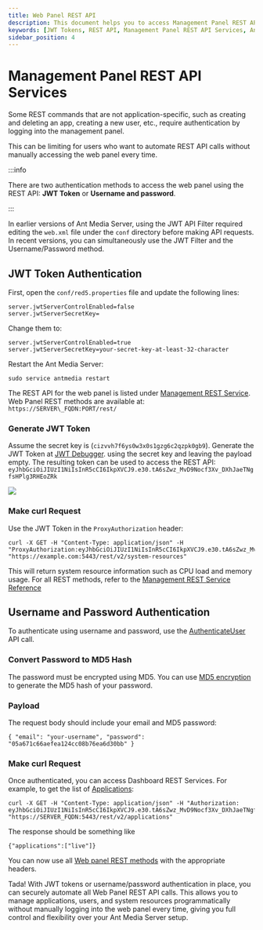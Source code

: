 ```yaml
---
title: Web Panel REST API 
description: This document helps you to access Management Panel REST API Services with JWT Tokens.
keywords: [JWT Tokens, REST API, Management Panel REST API Services, Ant Media Server Documentation, Ant Media Server Tutorials]
sidebar_position: 4
---
```


# Management Panel REST API Services

Some REST commands that are not application-specific, such as creating and deleting an app, creating a new user, etc., require authentication by logging into the management panel.

This can be limiting for users who want to automate REST API calls without manually accessing the web panel every time.

:::info

There are two authentication methods to access the web panel using the REST API: **JWT Token** or **Username and password**.

:::

In earlier versions of Ant Media Server, using the JWT API Filter required editing the `web.xml` file under the `conf` directory before making API requests. In recent versions, you can simultaneously use the JWT Filter and the Username/Password method.

## JWT Token Authentication

First, open the `conf/red5.properties` file and update the following lines:

```
server.jwtServerControlEnabled=false 
server.jwtServerSecretKey=
```

Change them to:

```
server.jwtServerControlEnabled=true
server.jwtServerSecretKey=your-secret-key-at-least-32-character
```

Restart the Ant Media Server:

```
sudo service antmedia restart
```

The REST API for the web panel is listed under [Management REST Service](https://antmedia.io/rest/#/ManagementRestService). Web Panel REST methods are available at: `https://SERVER\_FQDN:PORT/rest/`


### Generate JWT Token

Assume the secret key is (`cizvvh7f6ys0w3x0s1gzg6c2qzpk0gb9`). Generate the JWT Token at [JWT Debugger](https://jwt.io/#debugger-io). using the secret key and leaving the payload empty. The resulting token can be used to access the REST API: ```eyJhbGciOiJIUzI1NiIsInR5cCI6IkpXVCJ9.e30.tA6sZwz_MvD9Nocf3Xv_DXhJaeTNgfsHPlg3RHEoZRk```

![](@site/static/img/JWT_debugger_sample_for_web_panel_ant_media_server.png)

### Make curl Request

Use the JWT Token in the `ProxyAuthorization` header:

```
curl -X GET -H "Content-Type: application/json" -H "ProxyAuthorization:eyJhbGciOiJIUzI1NiIsInR5cCI6IkpXVCJ9.e30.tA6sZwz_MvD9Nocf3Xv_DXhJaeTNgfsHPlg3RHEoZRk" "https://example.com:5443/rest/v2/system-resources"
```

This will return system resource information such as CPU load and memory usage. For all REST methods, refer to the [Management REST Service Reference](https://antmedia.io/rest/#/ManagementRestService) 



## Username and Password Authentication

To authenticate using username and password, use the [AuthenticateUser](https://antmedia.io/rest/#/ManagementRestService/authenticateUser) API call.

### Convert Password to MD5 Hash

The password must be encrypted using MD5. You can use [MD5 encryption](https://www.md5online.org/md5-encrypt.html) to generate the MD5 hash of your password.

### Payload

The request body should include your email and MD5 password:

```
{ "email": "your-username", "password": "05a671c66aefea124cc08b76ea6d30bb" }
```

### Make curl Request
Once authenticated, you can access Dashboard REST Services. For example, to get the list of [Applications](https://antmedia.io/rest/#/ManagementRestService/getApplications):

```
curl -X GET -H "Content-Type: application/json" -H "Authorization: eyJhbGciOiJIUzI1NiIsInR5cCI6IkpXVCJ9.e30.tA6sZwz_MvD9Nocf3Xv_DXhJaeTNgfsHPlg3RHEoZRk" "https://SERVER_FQDN:5443/rest/v2/applications"
```

The response should be something like

```
{"applications":["live"]}
```

You can now use all [Web panel REST methods](https://antmedia.io/rest/#/ManagementRestService) with the appropriate headers.

[](https://antmedia.io/rest/#/ManagementRestService/getApplications)


Tada! With JWT tokens or username/password authentication in place, you can securely automate all Web Panel REST API calls. This allows you to manage applications, users, and system resources programmatically without manually logging into the web panel every time, giving you full control and flexibility over your Ant Media Server setup.